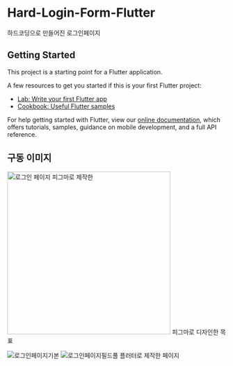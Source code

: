 # Hard-Login-Form-Flutter

하드코딩으로 만들어진 로그인페이지

## Getting Started

This project is a starting point for a Flutter application.

A few resources to get you started if this is your first Flutter project:

- [Lab: Write your first Flutter app](https://flutter.dev/docs/get-started/codelab)
- [Cookbook: Useful Flutter samples](https://flutter.dev/docs/cookbook)

For help getting started with Flutter, view our
[online documentation](https://flutter.dev/docs), which offers tutorials,
samples, guidance on mobile development, and a full API reference.

## 구동 이미지
<img width="375" alt="로그인 페이지 피그마로 제작한" src="https://user-images.githubusercontent.com/90223938/139259088-6db2081d-ccd5-425c-95a7-acda380534b1.png">
피그마로 디자인한 목표

![로그인페이지기본](https://user-images.githubusercontent.com/90223938/139259094-f85c077c-a6e6-4dfb-a0d9-faf145a20e5a.png)
![로그인페이지필드풀](https://user-images.githubusercontent.com/90223938/139259099-bd124b98-7bd0-4882-bdba-011dc13bbdc8.png)
플러터로 제작한 페이지

